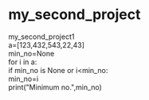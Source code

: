 # my_second_project
my_second_project1
<br> 
a=[123,432,543,22,43]
<br>
min_no=None
<br> 
for i in a:
<br>
    if min_no is None or i<min_no:
    <br> 
               min_no=i
               <br> 
print("Minimum no.",min_no) 
